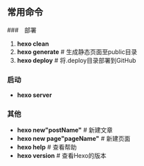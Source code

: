 ## 常用命令

###　部署

1.  **hexo clean** 
2.  **hexo generate**   # 生成静态页面至public目录
3.  **hexo deploy**  # 将.deploy目录部署到GitHub

### 启动

- **hexo server** 

### 其他

- **hexo new"postName"** # 新建文章
- **hexo new page"pageName"** # 新建页面
- **hexo help** # 查看帮助
- **hexo version** # 查看Hexo的版本

